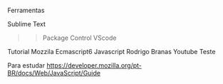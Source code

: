 Ferramentas

Sublime Text
>> Package Control
VScode

Tutorial
Mozzila Ecmascript6
Javascript Rodrigo Branas Youtube
Teste

Para estudar
https://developer.mozilla.org/pt-BR/docs/Web/JavaScript/Guide
